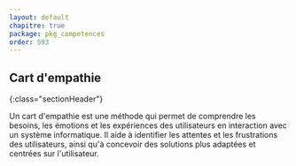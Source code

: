 ```yaml
---
layout: default
chapitre: true
package: pkg_competences
order: 593
---
```



## Cart d'empathie 
{:class="sectionHeader"}

<!-- note -->

Un cart d'empathie est une méthode qui permet de comprendre les besoins, les émotions et les expériences des utilisateurs en interaction avec un système informatique.
Il aide à identifier les attentes et les frustrations des utilisateurs, ainsi qu'à concevoir des solutions plus adaptées et centrées sur l'utilisateur.

<!-- new slide -->